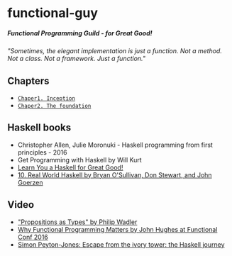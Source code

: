 # functional-guy
##### Functional Programming Guild - for Great Good!

*"Sometimes, the elegant implementation is just a function. Not a method. Not a class. Not a framework. Just a function."*

## Chapters
  - [`Chaper1. Inception`](./Chapter1.%20Inception#readme)
  - [`Chaper2. The foundation`](./Chapter2.%20The%20foundation#readme)

## Haskell books
  - Christopher Allen, Julie Moronuki - Haskell programming from first principles - 2016
  - Get Programming with Haskell by Will Kurt
  - [Learn You a Haskell for Great Good!](http://learnyouahaskell.com/chapters)
  - [10. Real World Haskell by Bryan O'Sullivan, Don Stewart, and John Goerzen](http://book.realworldhaskell.org/read/)

## Video
  - ["Propositions as Types" by Philip Wadler](https://www.youtube.com/watch?v=IOiZatlZtGU)
  - [Why Functional Programming Matters by John Hughes at Functional Conf 2016](https://www.youtube.com/watch?v=XrNdvWqxBvA)
  - [Simon Peyton-Jones: Escape from the ivory tower: the Haskell journey](https://www.youtube.com/watch?v=re96UgMk6GQ)
